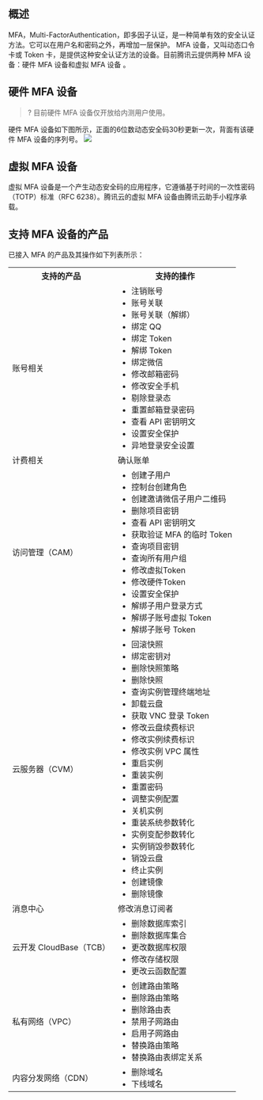 ## 概述

MFA，Multi-FactorAuthentication，即多因子认证，是一种简单有效的安全认证方法。它可以在用户名和密码之外，再增加一层保护。
MFA 设备，又叫动态口令卡或 Token 卡，是提供这种安全认证方法的设备。目前腾讯云提供两种 MFA 设备：硬件 MFA 设备和虚拟 MFA 设备 。

## 硬件 MFA 设备
>? 目前硬件 MFA 设备仅开放给内测用户使用。
>

硬件 MFA 设备如下图所示，正面的6位数动态安全码30秒更新一次，背面有该硬件 MFA 设备的序列号。
![](https://main.qcloudimg.com/raw/00e6a241a9091978fbb2e11a9e126a88.png)



## 虚拟 MFA 设备

虚拟 MFA 设备是一个产生动态安全码的应用程序，它遵循基于时间的一次性密码（TOTP）标准（RFC 6238）。腾讯云的虚拟 MFA 设备由腾讯云助手小程序承载。


## 支持 MFA 设备的产品

已接入 MFA 的产品及其操作如下列表所示：
<table>
	<tr><th>支持的产品</th><th>支持的操作</th></tr>
	<tr><td>账号相关</td>
	<td>
	<ul  style="margin: 0;"><li>注销账号</li>
	<li>账号关联</li>
	<li>账号关联（解绑）</li>
	<li>绑定 QQ</li>
	<li>绑定 Token</li>
	<li>解绑 Token</li>
	<li>绑定微信</li>
	<li>修改邮箱密码</li>
	<li>修改安全手机</li>
	<li>剔除登录态</li>
	<li>重置邮箱登录密码</li>
	<li>查看 API 密钥明文</li>
	<li>设置安全保护</li>
	<li>异地登录安全设置</li></ul>
	</td></tr>
	<tr><td>计费相关</td><td>确认账单</td></tr>
	<tr><td>访问管理（CAM）</td>
	<td>
	<ul  style="margin: 0;"><li>创建子用户</li>
	<li>控制台创建角色</li>
	<li>创建邀请微信子用户二维码</li>
	<li>删除项目密钥</li>
	<li>查看 API 密钥明文</li>
	<li>获取验证 MFA 的临时 Token</li>
	<li>查询项目密钥</li>
	<li>查询所有用户组</li>
	<li>修改虚拟Token</li>
	<li>修改硬件Token</li>
	<li>设置安全保护</li>
	<li>解绑子用户登录方式</li>
	<li>解绑子账号虚拟 Token</li>
	<li>解绑子账号 Token</li></ul>
	</td></tr>
	<tr><td>云服务器（CVM）</td>
	<td>
	<ul  style="margin: 0;"><li>回滚快照 </li>
	<li>绑定密钥对</li>
	<li>删除快照策略</li>
	<li>删除快照</li>
	<li>查询实例管理终端地址</li>
	<li>卸载云盘</li>
	<li>获取 VNC 登录 Token</li>
	<li>修改云盘续费标识</li>
	<li>修改实例续费标识</li>
	<li>修改实例 VPC 属性</li>
	<li>重启实例 </li>
	<li>重装实例 </li>
	<li>重置密码 </li>
	<li>调整实例配置</li>
	<li>关机实例 </li>
	<li>重装系统参数转化</li>
	<li>实例变配参数转化</li>
	<li>实例销毁参数转化</li>
	<li>销毁云盘 </li>
	<li>终止实例 </li>
	<li>创建镜像</li>
	<li>删除镜像</li></ul>
	</td></tr>
	<tr><td>消息中心</td><td>修改消息订阅者</td></tr>
	<tr><td>云开发 CloudBase（TCB）</td>
	<td>
	<ul  style="margin: 0;"><li>删除数据库索引</li>
	<li>删除数据库集合</li>
	<li>更改数据库权限</li>
	<li>修改存储权限</li>
	<li>更改云函数配置</li></ul>
	</td></tr>
	<tr><td>私有网络（VPC）</td>
	<td>
	<ul  style="margin: 0;"><li>创建路由策略</li>
	<li>删除路由策略</li>
	<li>删除路由表</li>
	<li>禁用子网路由</li>
	<li>启用子网路由</li>
	<li>替换路由策略</li>
	<li>替换路由表绑定关系</li></ul>
	</td></tr>
	<tr><td>内容分发网络（CDN）</td>
	<td>
	<ul  style="margin: 0;"><li>删除域名</li>
	<li>下线域名</li></ul>
	</td></tr>
</table>



